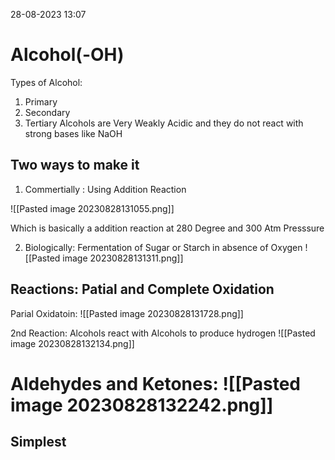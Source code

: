 28-08-2023 13:07

# Alcohol(-OH)
Types of Alcohol:
1. Primary
2. Secondary
3. Tertiary
Alcohols are Very Weakly Acidic and they do not react with strong bases like NaOH

## Two ways to make it


1. Commertially : Using Addition Reaction

![[Pasted image 20230828131055.png]]

Which is basically a addition reaction at 280 Degree and 300 Atm Presssure

2. Biologically: Fermentation of Sugar or Starch in absence of Oxygen
![[Pasted image 20230828131311.png]]

## Reactions: Patial and Complete Oxidation

Parial Oxidatoin: 
![[Pasted image 20230828131728.png]]


2nd Reaction: Alcohols react with Alcohols to produce hydrogen
![[Pasted image 20230828132134.png]]


# Aldehydes and Ketones: ![[Pasted image 20230828132242.png]]

## Simplest